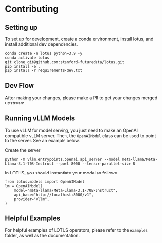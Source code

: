 # Contributing

## Setting up

To set up for development, create a conda environment, install lotus, and install additional dev dependencies.
```
conda create -n lotus python=3.9 -y
conda activate lotus
git clone git@github.com:stanford-futuredata/lotus.git
pip install -e .
pip install -r requirements-dev.txt
```

## Dev Flow
After making your changes, please make a PR to get your changes merged upstream.

## Running vLLM Models
To use vLLM for model serving, you just need to make an OpenAI compatible vLLM server. Then, the `OpenAIModel` class can be used to point to the server. See an example below.

Create the server
```
python -m vllm.entrypoints.openai.api_server --model meta-llama/Meta-Llama-3.1-70B-Instruct --port 8000 --tensor-parallel-size 8
```

In LOTUS, you should instantiate your model as follows
```
from lotus.models import OpenAIModel
lm = OpenAIModel(
    model="meta-llama/Meta-Llama-3.1-70B-Instruct",
    api_base="http://localhost:8000/v1",
    provider="vllm",
)
```

## Helpful Examples
For helpful examples of LOTUS operators, please refer to the `examples` folder, as well as the documentation.